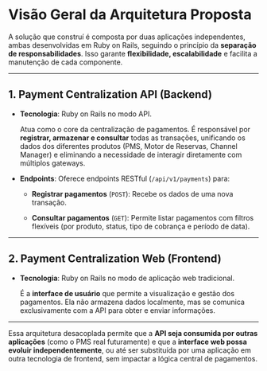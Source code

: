 # Visão Geral da Arquitetura Proposta

A solução que construí é composta por duas aplicações independentes, ambas desenvolvidas em Ruby on Rails, seguindo o princípio da **separação de responsabilidades**. Isso garante **flexibilidade, escalabilidade** e facilita a manutenção de cada componente.

---

## 1. Payment Centralization API (Backend)

* **Tecnologia**: Ruby on Rails no modo API.

  Atua como o core da centralização de pagamentos. É responsável por **registrar, armazenar e consultar** todas as transações, unificando os dados dos diferentes produtos (PMS, Motor de Reservas, Channel Manager) e eliminando a necessidade de interagir diretamente com múltiplos gateways.

* **Endpoints**: Oferece endpoints RESTful (`/api/v1/payments`) para:

  * **Registrar pagamentos** (`POST`): Recebe os dados de uma nova transação.

  * **Consultar pagamentos** (`GET`): Permite listar pagamentos com filtros flexíveis (por produto, status, tipo de cobrança e período de data).

---

## 2. Payment Centralization Web (Frontend)

* **Tecnologia**: Ruby on Rails no modo de aplicação web tradicional.

  É a **interface de usuário** que permite a visualização e gestão dos pagamentos. Ela não armazena dados localmente, mas se comunica exclusivamente com a API para obter e enviar informações.

---

Essa arquitetura desacoplada permite que a **API seja consumida por outras aplicações** (como o PMS real futuramente) e que a **interface web possa evoluir independentemente**, ou até ser substituída por uma aplicação em outra tecnologia de frontend, sem impactar a lógica central de pagamentos.
